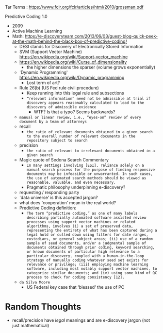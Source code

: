 Tar Terms : https://www.fclr.org/fclr/articles/html/2010/grossman.pdf 

Predictive Coding 1.0
- 2009
- Active Machine Learning
- Math: https://e-discoveryteam.com/2013/06/03/guest-blog-quick-peek-at-the-math-behind-the-black-box-of-predictive-coding/
    - DESI stands for Discovery of Electronically Stored Information
    - SVM (Support Vector Machine) https://en.wikipedia.org/wiki/Support-vector_machine
    - https://en.wikipedia.org/wiki/Curse_of_dimensionality
        - the higher dimensions the sparser (volume grows exponentially)
    - 'Dynamic Programming' https://en.wikipedia.org/wiki/Dynamic_programming
        - Lost term of art?
    - Rule 26(b) (US Fed rule civil procedure)
        - Keep running into this legal rule and subsections
        - ```“relevant information” need not be admissible at trial if discovery appears reasonably calculated to lead to the discovery of admissible evidence```
            - WTF? Is that a typo?  Seems backwards?
    - ```manual or linear review, i.e., “eyes-on” review of every document by a team of attorneys```
    - recall
        - ```the ratio of relevant documents obtained in a given search to the overall number of relevant documents in the repository subject to search```
    - precision
        - ```the ratio of relevant to irrelevant documents obtained in a given search```
    - Magic quote of Sedona Search Commentary
        - ```In many settings involving [ESI], reliance solely on a manual search process for the purpose of finding responsive documents may be infeasible or unwarranted. In such cases, the use of automated search methods should be viewed as reasonable, valuable, and even necessary.```
        - Pragmatic philosophy underpinning e-discovery?
    - requesting / responding party
    - 'data universe' is this accepted jargon?
    - what does 'cooperation' mean in the real world?
    - Predictive Coding definition: 
        - ```The term “predictive coding,” as one of many labels describing partially automated software assisted review processes using support vector machines or related algorithms, involves (i) a set of preserved data, representing the entirety of what has been captured during a legal hold or culled down using filters for date ranges, custodians, or general subject areas; (ii) use of a random sample of seed documents, and/or a judgmental sample of documents obtained through prior coding, keyword searching, or known documents of particular high relevance to a particular discovery, coupled with a human-in-the-loop strategy of manually coding whatever seed set exists for relevance or privilege; (iii) employing machine learning software, including most notably support vector machines, to categorize similar documents; and (iv) using some kind of QC process to check for coding consistency [12].```
    - `da Silva Moore`
        - US Federal key case that 'blessed' the use of PC
    

    



    


# Random Thoughts
- recall/precision have _legal_ meanings and are e-discovery jargon (not just mathematical)


        
    
    

    
    






